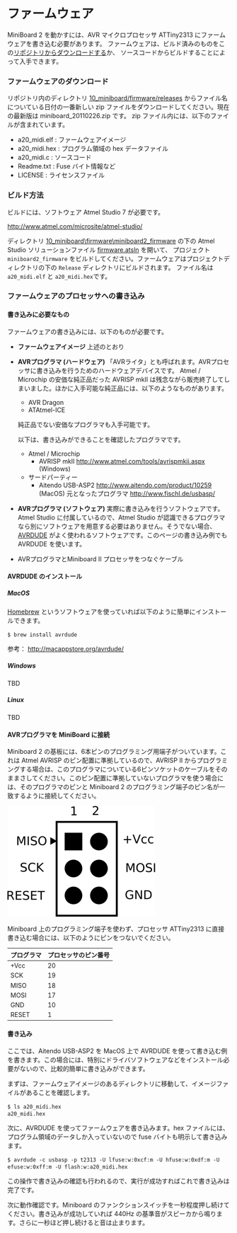 # ファームウェア

MiniBoard 2 を動かすには、AVR マイクロプロセッサ ATTiny2313 にファームウェアを書き込む必要があります。
ファームウェアは、ビルド済みのものをこの[リポジトリからダウンロードする](../firmware/releases/miniboard_20170927.zip)か、
ソースコードからビルドすることによって入手できます。

### ファームウェアのダウンロード
リポジトリ内のディレクトリ [10_miniboard/firmware/releases](../10_miniboard/firmware/releases/)
からファイル名についている日付の一番新しい zip ファイルをダウンロードしてください。現在の最新版は miniboard_20110226.zip です。
zip ファイル内には、以下のファイルが含まれています。
- a20_midi.elf : ファームウェアイメージ 
- a20_midi.hex : プログラム領域の hex データファイル
- a20_midi.c : ソースコード
- Readme.txt : Fuse バイト情報など
- LICENSE : ライセンスファイル

### ビルド方法

ビルドには、ソフトウェア Atmel Studio 7 が必要です。

http://www.atmel.com/microsite/atmel-studio/

ディレクトリ [10_miniboard\firmware\miniboard2_firmware](../10_miniboard/firmware/miniboard2_firmware) の下の Atmel Studio ソリューションファイル [firmware.atsln](../10_miniboard/firmware/miniboard2_firmware/firmware.atsln) を開いて、
プロジェクト `miniboard2_firmware` をビルドしてください。ファームウェアはプロジェクトディレクトリの下の `Release` ディレクトリにビルドされます。
ファイル名は `a20_midi.elf` と `a20_midi.hex`です。

### ファームウェアのプロセッサへの書き込み

#### 書き込みに必要なもの

ファームウェアの書き込みには、以下のものが必要です。

- **ファームウェアイメージ** 
  上述のとおり

- **AVRプログラマ (ハードウェア)**
  「AVRライタ」とも呼ばれます。AVRプロセッサに書き込みを行うためのハードウェアデバイスです。
  Atmel / Microchip の安価な純正品だった AVRISP mkII は残念ながら販売終了してしまいました。ほかに入手可能な純正品には、以下のようなものがあります。

  - AVR Dragon
  - ATAtmel-ICE

  純正品でない安価なプログラマも入手可能です。

  以下は、書き込みができることを確認したプログラマです。

  - Atmel / Microchip
    - AVRISP mkII http://www.atmel.com/tools/avrispmkii.aspx (Windows)
  - サードパーティー
    - Aitendo USB-ASP2 http://www.aitendo.com/product/10259 (MacOS)
      元となったプログラマ http://www.fischl.de/usbasp/

- **AVRプログラマ (ソフトウェア)**
  実際に書き込みを行うソフトウェアです。Atmel Studio に付属しているので、Atmel Studio が認識できるプログラマなら別にソフトウェアを用意する必要はありません。そうでない場合、[AVRDUDE](http://www.nongnu.org/avrdude/) がよく使われるソフトウェアです。このページの書き込み例でも AVRDUDE を使います。

- AVRプログラマとMiniboard II プロセッサをつなぐケーブル

#### AVRDUDE のインストール

##### MacOS

[Homebrew](https://brew.sh/) というソフトウェアを使っていれば以下のように簡単にインストールできます。

```
$ brew install avrdude
```

参考： http://macappstore.org/avrdude/

##### Windows

TBD

##### Linux

TBD

#### AVRプログラマを MiniBoard に接続

Miniboard 2 の基板には、6本ピンのプログラミング用端子がついています。これは Atmel AVRISP のピン配置に準拠しているので、AVRISP II からプログラミングする場合は、このプログラマについている6ピンソケットのケーブルをそのままさしてください。このピン配置に準拠していないプログラマを使う場合には、そのプログラマのピンと Miniboard 2 のプログラミング端子のピン名が一致するように接続してください。

![target_pinout](target_pinout.png)

Miniboard 上のプログラミング端子を使わず、プロセッサ ATTiny2313 に直接書き込む場合には、以下のようにピンをつないでください。

| プログラマ | プロセッサのピン番号 |
| ----- | ---------- |
| +Vcc  | 20         |
| SCK   | 19         |
| MISO  | 18         |
| MOSI  | 17         |
| GND   | 10         |
| RESET | 1          |

#### 書き込み

ここでは、Aitendo USB-ASP2 を MacOS 上で AVRDUDE を使って書き込む例を書きます。この場合には、特別にドライバソフトウェアなどをインストール必要がないので、比較的簡単に書き込みができます。

まずは、ファームウェアイメージのあるディレクトリに移動して、イメージファイルがあることを確認します。

```
$ ls a20_midi.hex
a20_midi.hex
```

次に、AVRDUDE を使ってファームウェアを書き込みます。hex ファイルには、プログラム領域のデータしか入っていないので fuse バイトも明示して書き込みます。

```
$ avrdude -c usbasp -p t2313 -U lfuse:w:0xcf:m -U hfuse:w:0xdf:m -U efuse:w:0xff:m -U flash:w:a20_midi.hex
```

この操作で書き込みの確認も行われるので、実行が成功すればこれで書き込みは完了です。

次に動作確認です。Miniboard のファンクションスイッチを一秒程度押し続けてください。書き込みが成功していれば 440Hz の基準音がスピーカから鳴ります。さらに一秒ほど押し続けると音は止まります。